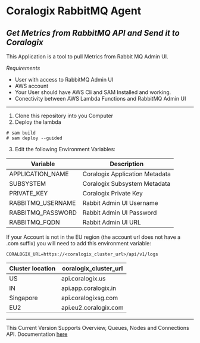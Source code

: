 # Coralogix RabbitMQ Agent
## _Get Metrics from RabbitMQ API and Send it to Coralogix_

This Application is a tool to pull Metrics from Rabbit MQ Admin UI.

_Requirements_
  - User with access to RabbitMQ Admin UI
  - AWS account
  - Your User should have AWS Cli and SAM Installed and working.
  - Conectivity between AWS Lambda Functions and RabbitMQ Admin UI
  
--------------------------------------------------------------------

  1. Clone this repository into you Computer
  2. Deploy the lambda
```
# sam build
# sam deploy --guided
```
  3. Edit the following Environment Variables:

| Variable | Description |
| -------- | ----------- |
| APPLICATION_NAME | Coralogix Application Metadata |
| SUBSYSTEM | Coralogix Subsystem Metadata |
| PRIVATE_KEY | Coralogix Private Key |
| RABBITMQ_USERNAME | Rabbit Admin UI Username |
| RABBITMQ_PASSWORD | Rabbit Admin UI Password |
| RABBITMQ_FQDN | Rabbit Admin UI URL |

If your Account is not in the EU region (the account url does not have a .com suffix)
you will need to add this environment variable:
```
CORALOGIX_URL=https://<coralogix_cluster_url>/api/v1/logs
```
Cluster location | coralogix_cluster_url
-----------------| --------------------
US| api.coralogix.us
IN| api.app.coralogix.in
Singapore| api.coralogixsg.com
EU2| api.eu2.coralogix.com

--------------------------------------------------------------------

This Current Version Supports Overview, Queues, Nodes and Connections API. Documentation [here](https://rawcdn.githack.com/rabbitmq/rabbitmq-server/v3.8.19/deps/rabbitmq_management/priv/www/api/index.html)
